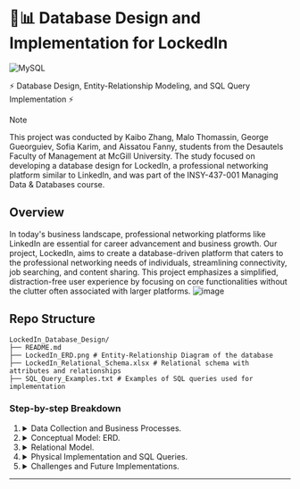 # 📝📊 Database Design and Implementation for LockedIn
![MySQL](https://img.shields.io/badge/MySQL-Database-blue?logo=mysql&logoColor=white)

⚡ Database Design, Entity-Relationship Modeling, and SQL Query Implementation ⚡

> [!NOTE]
> This project was conducted by Kaibo Zhang, Malo Thomassin, George Gueorguiev, Sofia Karim, and Aissatou Fanny, students from the Desautels Faculty of Management at McGill University. The study focused on developing a database design for LockedIn, a professional networking platform similar to LinkedIn, and was part of the INSY-437-001 Managing Data & Databases course.

## Overview

In today's business landscape, professional networking platforms like LinkedIn are essential for career advancement and business growth. Our project, LockedIn, aims to create a database-driven platform that caters to the professional networking needs of individuals, streamlining connectivity, job searching, and content sharing. This project emphasizes a simplified, distraction-free user experience by focusing on core functionalities without the clutter often associated with larger platforms.
![image](https://github.com/user-attachments/assets/f399fe33-9c62-4227-9272-41fe7054ed08)

## Repo Structure
```
LockedIn_Database_Design/
├── README.md
├── LockedIn_ERD.png # Entity-Relationship Diagram of the database
├── LockedIn_Relational_Schema.xlsx # Relational schema with attributes and relationships
├── SQL_Query_Examples.txt # Examples of SQL queries used for implementation
```

### Step-by-step Breakdown

1. <details>
    <summary>Data Collection and Business Processes.</summary>

    - The LockedIn database was designed to support key functionalities inspired by LinkedIn while minimizing distractions. The primary processes include:
        - **User Registration and Profile Creation:** Users create profiles that highlight their education, experience, and skills.
        - **Networking and Connection Building:** Users connect with other professionals based on industry, location, and job title.
        - **Content Creation and Sharing:** Users can post text-based content relevant to their professional field.
        - **Job Search and Recruitment:** Users can search for jobs, and companies can post job openings to recruit candidates.

   </details>

2. <details>
    <summary>Conceptual Model: ERD.</summary>

    - The conceptual model was developed based on the mission objectives of LockedIn, capturing the essential data entities and their relationships. Below is the Entity-Relationship Diagram (ERD) illustrating the conceptual design of the database.

    ![ERD](LockedIn_ERD.png)

   </details>

3. <details>
    <summary>Relational Model.</summary>

    - The relational model was constructed to define the attributes of each entity and their interconnections. The model includes tables such as `userProfile`, `education`, `experience`, `company`, `job`, and others, designed to support the core functions of the LockedIn platform.

   </details>

4. <details>
    <summary>Physical Implementation and SQL Queries.</summary>

    - The relational schema was implemented using MySQL, with tables physically created and tested on DB Fiddle. The database supports multiple queries categorized by user focus (candidates, companies, and LockedIn management). Sample queries include data retrieval for user profiles, job searches, and interaction tracking.

   </details>

5. <details>
    <summary>Challenges and Future Implementations.</summary>

    - Challenges included defining the project scope, finalizing the ERD through iterative design, and ensuring the coherence of dummy data across interrelated tables. Future objectives include adding private messaging features, expanding the dataset for more realistic query testing, and integrating an API to allow third-party platform integration.

   </details>

---


